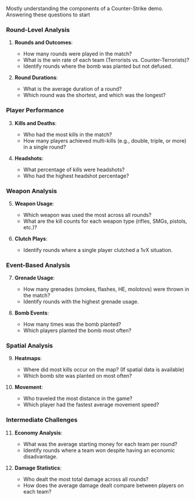 Mostly understanding the components of a Counter-Strike demo. Answering these questions to start
### Round-Level Analysis
1. **Rounds and Outcomes**:
   - How many rounds were played in the match?
   - What is the win rate of each team (Terrorists vs. Counter-Terrorists)?
   - Identify rounds where the bomb was planted but not defused.

2. **Round Durations**:
   - What is the average duration of a round?
   - Which round was the shortest, and which was the longest?

### Player Performance
3. **Kills and Deaths**:
   - Who had the most kills in the match?
   - How many players achieved multi-kills (e.g., double, triple, or more) in a single round?

4. **Headshots**:
   - What percentage of kills were headshots?
   - Who had the highest headshot percentage?

### Weapon Analysis
5. **Weapon Usage**:
   - Which weapon was used the most across all rounds?
   - What are the kill counts for each weapon type (rifles, SMGs, pistols, etc.)?

6. **Clutch Plays**:
   - Identify rounds where a single player clutched a 1vX situation.

### Event-Based Analysis
7. **Grenade Usage**:
   - How many grenades (smokes, flashes, HE, molotovs) were thrown in the match?
   - Identify rounds with the highest grenade usage.

8. **Bomb Events**:
   - How many times was the bomb planted?
   - Which players planted the bomb most often?

### Spatial Analysis
9. **Heatmaps**:
   - Where did most kills occur on the map? (If spatial data is available)
   - Which bomb site was planted on most often?

10. **Movement**:
    - Who traveled the most distance in the game?
    - Which player had the fastest average movement speed?

### Intermediate Challenges
11. **Economy Analysis**:
    - What was the average starting money for each team per round?
    - Identify rounds where a team won despite having an economic disadvantage.

12. **Damage Statistics**:
    - Who dealt the most total damage across all rounds?
    - How does the average damage dealt compare between players on each team?
